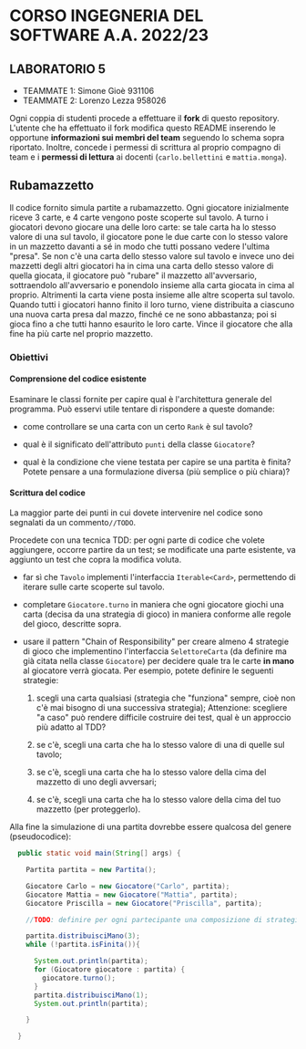 # CORSO INGEGNERIA DEL SOFTWARE A.A. 2022/23

## LABORATORIO 5

* TEAMMATE 1: Simone Gioè 931106 
* TEAMMATE 2: Lorenzo Lezza 958026

Ogni coppia di studenti procede a effettuare il **fork** di questo repository.
L'utente che ha effettuato il fork modifica questo README inserendo le opportune **informazioni sui
membri del team** seguendo lo schema sopra riportato.
Inoltre, concede i permessi di scrittura al proprio compagno di team e i **permessi di lettura** ai
docenti (`carlo.bellettini` e `mattia.monga`).



## Rubamazzetto

Il codice fornito simula partite a rubamazzetto. Ogni giocatore inizialmente
riceve 3 carte, e 4 carte vengono poste scoperte sul tavolo. A turno i giocatori
devono giocare una delle loro carte: se tale carta ha lo stesso valore di una
sul tavolo, il giocatore pone le due carte con lo stesso valore in un mazzetto
davanti a sé in modo che tutti possano vedere l'ultima "presa". Se non c'è una
carta dello stesso valore sul tavolo e invece uno dei mazzetti degli altri
giocatori ha in cima una carta dello stesso valore di quella giocata, il
giocatore può "rubare" il mazzetto all'avversario, sottraendolo all'avversario e
ponendolo insieme alla carta giocata in cima al proprio. Altrimenti la carta
viene posta insieme alle altre scoperta sul tavolo. Quando tutti i giocatori
hanno finito il loro turno, viene distribuita a ciascuno una nuova carta presa
dal mazzo, finché ce ne sono abbastanza; poi si gioca fino a che tutti hanno
esaurito le loro carte. Vince il giocatore che alla fine ha più carte nel
proprio mazzetto.

### Obiettivi

#### Comprensione del codice esistente

Esaminare le classi fornite per capire qual è l'architettura generale del programma.
Può esservi utile tentare di rispondere a queste domande:

- come controllare se una carta con un certo `Rank` è sul tavolo?

- qual è il significato dell'attributo `punti` della classe `Giocatore`?

- qual è la condizione che viene testata per capire se una partita è finita? 
  Potete pensare a una formulazione diversa (più semplice o più chiara)?

#### Scrittura del codice 

La maggior parte dei punti in cui dovete intervenire nel codice sono segnalati da un commento`//TODO`.

Procedete con una tecnica TDD: per ogni parte di codice che volete aggiungere, occorre partire da un test; 
se modificate una parte esistente, va aggiunto un test che copra la modifica voluta.


- far sì che `Tavolo` implementi l'interfaccia `Iterable<Card>`, permettendo di
  iterare sulle carte scoperte sul tavolo.

- completare `Giocatore.turno` in maniera che ogni giocatore giochi una carta
  (decisa da una strategia di gioco) in maniera conforme alle regole del gioco,
  descritte sopra.
  
- usare il pattern "Chain of Responsibility" per creare almeno 4 strategie di
  gioco che implementino l'interfaccia `SelettoreCarta` (da definire ma già citata nella classe `Giocatore`) per decidere 
  quale tra le carte **in mano** al giocatore verrà giocata. Per
  esempio, potete definire le seguenti strategie: 
  
    1. scegli una carta qualsiasi 
       (strategia che "funziona" sempre, cioè non c'è mai bisogno di una successiva strategia);
       Attenzione: scegliere "a caso" può rendere difficile costruire dei test, qual è un approccio più adatto al TDD?

    1. se c'è, scegli una carta che ha lo stesso valore di una di quelle sul tavolo;

    1. se c'è, scegli una carta che ha lo stesso valore della cima del mazzetto di uno degli avversari; 

    1. se c'è, scegli una carta che ha lo stesso valore della cima del tuo mazzetto (per proteggerlo).
   
Alla fine la simulazione di una partita dovrebbe essere qualcosa del genere (pseudocodice):

```java
  public static void main(String[] args) {

    Partita partita = new Partita();

    Giocatore Carlo = new Giocatore("Carlo", partita);
    Giocatore Mattia = new Giocatore("Mattia", partita);
    Giocatore Priscilla = new Giocatore("Priscilla", partita);

    //TODO: definire per ogni partecipante una composizione di strategie

    partita.distribuisciMano(3);
    while (!partita.isFinita()){

      System.out.println(partita);
      for (Giocatore giocatore : partita) {
        giocatore.turno();
      }
      partita.distribuisciMano(1);
      System.out.println(partita);

    }

  }
```

